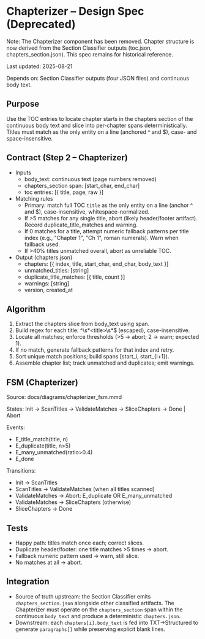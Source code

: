 # Chapterizer – Design Spec (Deprecated)

Note: The Chapterizer component has been removed. Chapter structure is now derived from the Section Classifier outputs (toc.json, chapters_section.json). This spec remains for historical reference.

Last updated: 2025-08-21

Depends on: Section Classifier outputs (four JSON files) and continuous body text.

## Purpose

Use the TOC entries to locate chapter starts in the chapters section of the continuous body text and slice into per-chapter spans deterministically. Titles must match as the only entity on a line (anchored ^ and $), case- and space-insensitive.

## Contract (Step 2 – Chapterizer)

- Inputs
  - body_text: continuous text (page numbers removed)
  - chapters_section span: [start_char, end_char]
  - toc entries: [{ title, page, raw }]
- Matching rules
  - Primary: match full TOC `title` as the only entity on a line (anchor ^ and $), case-insensitive, whitespace-normalized.
  - If >5 matches for any single title, abort (likely header/footer artifact). Record duplicate_title_matches and warning.
  - If 0 matches for a title, attempt numeric fallback patterns per title index (e.g., "Chapter 1", "Ch 1", roman numerals). Warn when fallback used.
  - If >40% titles unmatched overall, abort as unreliable TOC.
- Output (chapters.json)
  - chapters: [{ index, title, start_char, end_char, body_text }]
  - unmatched_titles: [string]
  - duplicate_title_matches: [{ title, count }]
  - warnings: [string]
  - version, created_at

## Algorithm

1. Extract the chapters slice from body_text using span.
1. Build regex for each title: ^\s*\<title\>\s*$ (escaped), case-insensitive.
1. Locate all matches; enforce thresholds (>5 → abort; 2 → warn; expected 1).
1. If no match, generate fallback patterns for that index and retry.
1. Sort unique match positions; build spans [start_i, start_{i+1}).
1. Assemble chapter list; track unmatched and duplicates; emit warnings.

## FSM (Chapterizer)

Source: docs/diagrams/chapterizer_fsm.mmd

States: Init → ScanTitles → ValidateMatches → SliceChapters → Done | Abort

Events:

- E_title_match(title, n)
- E_duplicate(title, n>5)
- E_many_unmatched(ratio>0.4)
- E_done

Transitions:

- Init → ScanTitles
- ScanTitles → ValidateMatches (when all titles scanned)
- ValidateMatches → Abort: E_duplicate OR E_many_unmatched
- ValidateMatches → SliceChapters (otherwise)
- SliceChapters → Done

## Tests

- Happy path: titles match once each; correct slices.
- Duplicate header/footer: one title matches >5 times → abort.
- Fallback numeric pattern used → warn, still slice.
- No matches at all → abort.

## Integration

- Source of truth upstream: the Section Classifier emits `chapters_section.json` alongside other classified artifacts. The Chapterizer must operate on the `chapters_section` span within the continuous `body_text` and produce a deterministic `chapters.json`.
- Downstream: each `chapters[i].body_text` is fed into TXT→Structured to generate `paragraphs[]` while preserving explicit blank lines.
